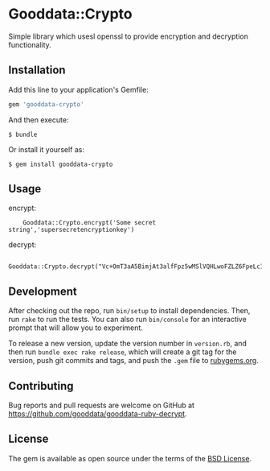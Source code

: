 # Gooddata::Crypto

Simple library which usesl openssl to provide encryption and decryption functionality.

## Installation

Add this line to your application's Gemfile:

```ruby
gem 'gooddata-crypto'
```

And then execute:

    $ bundle

Or install it yourself as:

    $ gem install gooddata-crypto

## Usage

encrypt:
```
	Gooddata::Crypto.encrypt('Some secret string','supersecretencryptionkey')
```

decrypt:
```
	Gooddata::Crypto.decrypt("Vc+OmT3aA5BimjAt3alfFpz5wMSlVQHLwoFZLZ6FpeLcIZDEVHr9ET4Q55R0\nfm6W\n",'othersecretkey')
```

## Development

After checking out the repo, run `bin/setup` to install dependencies. Then, run `rake` to run the tests. You can also run `bin/console` for an interactive prompt that will allow you to experiment.

 To release a new version, update the version number in `version.rb`, and then run `bundle exec rake release`, which will create a git tag for the version, push git commits and tags, and push the `.gem` file to [rubygems.org](https://rubygems.org).

## Contributing

Bug reports and pull requests are welcome on GitHub at https://github.com/gooddata/gooddata-ruby-decrypt.

## License

The gem is available as open source under the terms of the [BSD License](https://opensource.org/licenses/BSD-3-Clause).
